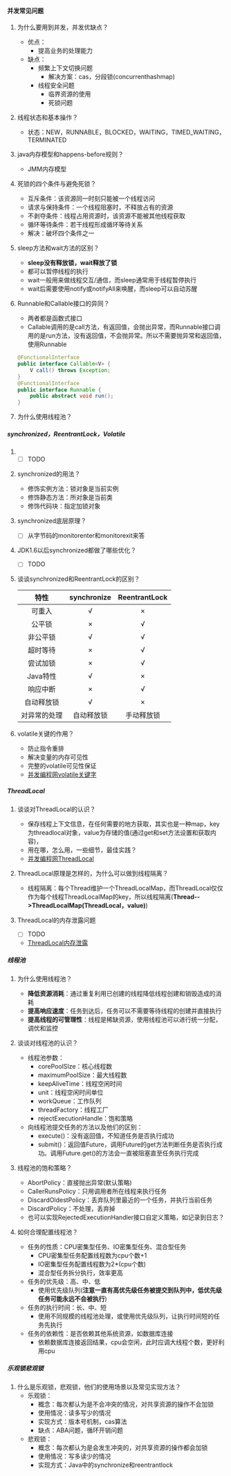 #### 并发常见问题

1. 为什么要用到并发，并发优缺点？
   - 优点：
     - 提高业务的处理能力
   - 缺点：
     - 频繁上下文切换问题
       - 解决方案：cas，分段锁(concurrenthashmap)
     - 线程安全问题
       - 临界资源的使用
       - 死锁问题
   
2. 线程状态和基本操作？
   
   - 状态：NEW，RUNNABLE，BLOCKED，WAITING，TIMED_WAITING，TERMINATED
   
3. java内存模型和happens-before规则？
   
   - JMM内存模型
   
4. 死锁的四个条件与避免死锁？
   - 互斥条件：该资源同一时刻只能被一个线程访问
   - 请求与保持条件：一个线程阻塞时，不释放占有的资源
   - 不剥夺条件：线程占用资源时，该资源不能被其他线程获取
   - 循环等待条件：若干线程形成循环等待关系
   - 解决：破坏四个条件之一
   
5. sleep方法和wait方法的区别？
   - **sleep没有释放锁，wait释放了锁**
   - 都可以暂停线程的执行
   - wait一般用来做线程交互/通信，而sleep通常用于线程暂停执行
   - wait后需要使用notify或notifyAll来唤醒，而sleep可以自动苏醒
   
6. Runnable和Callable接口的异同？

   - 两者都是函数式接口
   - Callable调用的是call方法，有返回值，会抛出异常，而Runnable接口调用的是run方法，没有返回值，不会抛异常。所以不需要抛异常和返回值，使用Runnable

   ```java
   @FunctionalInterface
   public interface Callable<V> {
       V call() throws Exception;
   }
   @FunctionalInterface
   public interface Runnable {
       public abstract void run();
   }
   ```

7. 为什么使用线程池？

##### synchronized，ReentrantLock，Volatile

1. - [ ] TODO

2. synchronized的用法？
   - 修饰实例方法：锁对象是当前实例
   - 修饰静态方法：所对象是当前类
   - 修饰代码块：指定加锁对象

3. synchronized底层原理？

   - [ ] 从字节码的monitorenter和monitorexit来答

4. JDK1.6以后synchronized都做了哪些优化？

   - [ ] TODO

5. 谈谈synchronized和ReentrantLock的区别？

   |     特性     | synchronize | ReentrantLock |
   | :----------: | :---------: | :-----------: |
   |    可重入    |      √      |       ×       |
   |    公平锁    |      ×      |       √       |
   |   非公平锁   |      √      |       √       |
   |   超时等待   |      ×      |       √       |
   |   尝试加锁   |      ×      |       √       |
   |   Java特性   |      √      |       ×       |
   |   响应中断   |      ×      |       √       |
   |  自动释放锁  |      √      |       ×       |
   | 对异常的处理 | 自动释放锁  |  手动释放锁   |

6. volatile关键的作用？

   - 防止指令重排
   - 解决变量的内存可见性
   - 完整的volatile可见性保证
   - [并发编程网volatile关键字](http://ifeve.com/java-volatile关键字/)

##### ThreadLocal

1. 谈谈对ThreadLocal的认识？

   - 保存线程上下文信息，在任何需要的地方获取，其实也是一种map，key为threadlocal对象，value为存储的值(通过get和set方法设置和获取内容)，
   - 用在哪，怎么用，一些细节，最佳实践？
   - [并发编程网ThreadLocal](http://ifeve.com/手撕面试题threadlocal！！！/)
2. ThreadLocal原理是怎样的，为什么可以做到线程隔离？

   - 线程隔离：每个Thread维护一个ThreadLocalMap，而ThreadLocal仅仅作为每个线程ThreadLocalMap的key，所以线程隔离(**Thread-->ThreadLocalMap(ThreadLocal，value)**)
3. ThreadLocal的内存泄露问题
   - [ ] TODO
   - [ThreadLocal内存泄露](http://ifeve.com/使用threadlocal不当可能会导致内存泄露/)

##### 线程池

1. 为什么使用线程池？

   - **降低资源消耗**：通过重复利用已创建的线程降低线程创建和销毁造成的消耗
   - **提高响应速度**：任务到达后，任务可以不需要等待线程的创建并直接执行
   - **提高线程的可管理性**：线程是稀缺资源，使用线程池可以进行统一分配，调优和监控
2. 谈谈对线程池的认识？
   - 线程池参数：
     - corePoolSIze：核心线程数
     - maximumPoolSize：最大线程数
     - keepAliveTime：线程空闲时间
     - unit：线程空闲时间单位
     - workQueue：工作队列
     - threadFactory：线程工厂
     - rejectExecutionHandle：饱和策略
   - 向线程池提交任务的方法以及他们的区别：
     - execute()：没有返回值，不知道任务是否执行成功
     - submit()：返回值Future，调用Future的get方法判断任务是否执行成功。调用Future.get()的方法会一直被阻塞直至任务执行完成
3. 线程池的饱和策略？
   - AbortPolicy：直接抛出异常(默认策略)
   - CallerRunsPolicy：只用调用者所在线程来执行任务
   - DiscardOldestPolicy：丢弃队列里最近的一个任务，并执行当前任务
   - DiscardPolicy：不处理，丢弃掉
   - 也可以实现RejectedExecutionHandler接口自定义策略，如记录到日志？
4. 如何合理配置线程池？
   - 任务的性质：CPU密集型任务、IO密集型任务、混合型任务
     - CPU密集型任务配置线程数为cpu个数+1
     - IO密集型任务配置线程数为2*(cpu个数)
     - 混合型任务拆分执行，效率更高
   - 任务的优先级：高、中、低
     - 使用优先级队列(**注意一直有高优先级任务被提交到队列中，低优先级任务可能永远不会被执行**)
   - 任务的执行时间：长、中、短
     - 使用不同规模的线程池处理，或使用优先级队列，让执行时间短的任务先执行
   - 任务的依赖性：是否依赖其他系统资源，如数据库连接
     - 依赖数据库连接返回结果，cpu会空闲，此时应调大线程个数，更好利用cpu

##### 乐观锁悲观锁

1. 什么是乐观锁，悲观锁，他们的使用场景以及常见实现方法？
   - 乐观锁：
     - 概念：每次都认为是不会冲突的情况，对共享资源的操作不会加锁
     - 使用情况：读多写少的情况
     - 实现方式：版本号机制，cas算法
     - 缺点：ABA问题，循环开销问题
   - 悲观锁：
     - 概念：每次都认为是会发生冲突的，对共享资源的操作都会加锁
     - 使用情况：写多读少的情况
     - 实现方式：Java中的synchronize和reentrantlock